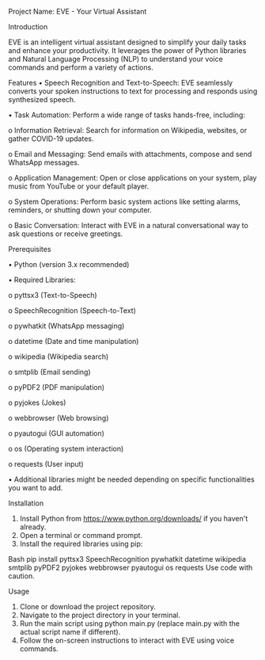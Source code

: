 Project Name: EVE - Your Virtual Assistant

Introduction

EVE is an intelligent virtual assistant designed to simplify your daily tasks and enhance your productivity. It leverages the power of Python libraries and Natural Language Processing (NLP) to understand your voice commands and perform a variety of actions.

Features
•	Speech Recognition and Text-to-Speech: EVE seamlessly converts your spoken instructions to text for processing and responds using synthesized speech.

•	Task Automation: Perform a wide range of tasks hands-free, including:

o	Information Retrieval: Search for information on Wikipedia, websites, or gather COVID-19 updates.

o	Email and Messaging: Send emails with attachments, compose and send WhatsApp messages.

o	Application Management: Open or close applications on your system, play music from YouTube or your default player.

o	System Operations: Perform basic system actions like setting alarms, reminders, or shutting down your computer.

o	Basic Conversation: Interact with EVE in a natural conversational way to ask questions or receive greetings.

Prerequisites

•	Python (version 3.x recommended)

•	Required Libraries:

o	pyttsx3 (Text-to-Speech)

o	SpeechRecognition (Speech-to-Text)

o	pywhatkit (WhatsApp messaging)

o	datetime (Date and time manipulation)

o	wikipedia (Wikipedia search)

o	smtplib (Email sending)

o	pyPDF2 (PDF manipulation)

o	pyjokes (Jokes)

o	webbrowser (Web browsing)

o	pyautogui (GUI automation)

o	os (Operating system interaction)

o	requests (User input)

•	Additional libraries might be needed depending on specific functionalities you want to add.

Installation
1.	Install Python from https://www.python.org/downloads/ if you haven't already.
2.	Open a terminal or command prompt.
3.	Install the required libraries using pip:

Bash
  pip install pyttsx3 SpeechRecognition pywhatkit datetime wikipedia smtplib pyPDF2 pyjokes webbrowser pyautogui os requests
Use code with caution.

Usage
1.	Clone or download the project repository.
2.	Navigate to the project directory in your terminal.
3.	Run the main script using python main.py (replace main.py with the actual script name if different).
4.	Follow the on-screen instructions to interact with EVE using voice commands.

